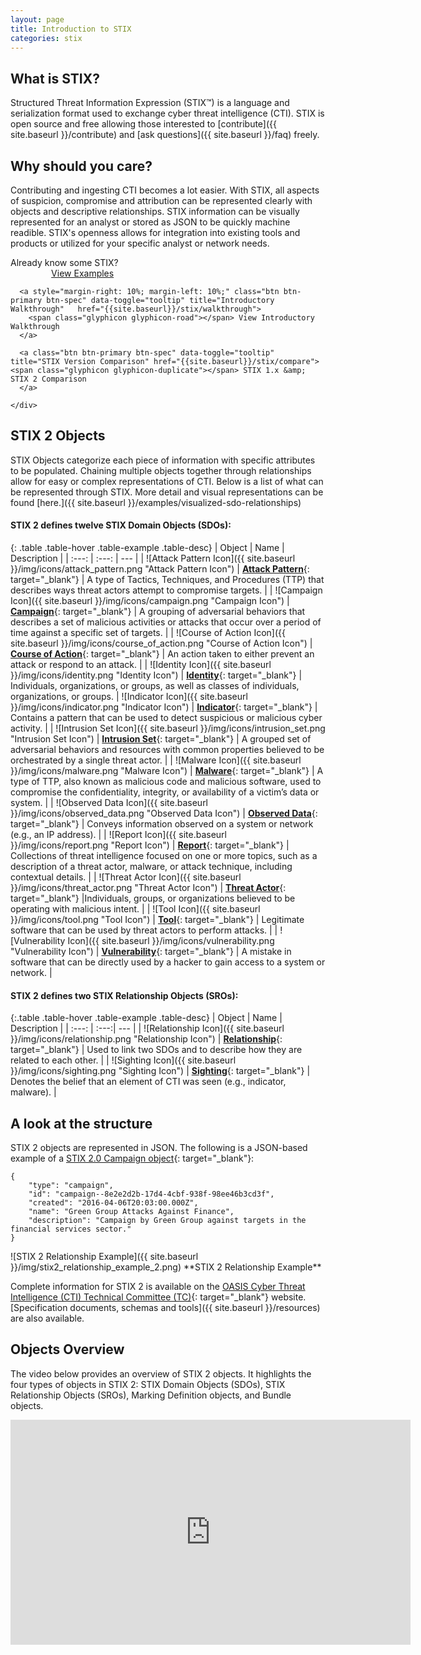 ```yaml
---
layout: page
title: Introduction to STIX
categories: stix
---
```




## What is STIX?
Structured Threat Information Expression (STIX™) is a language and serialization format used to exchange cyber threat intelligence (CTI). STIX is open source and free allowing those interested to [contribute]({{ site.baseurl }}/contribute) and [ask questions]({{ site.baseurl }}/faq) freely.


## Why should you care?
Contributing and ingesting CTI becomes a lot easier. With STIX, all aspects of suspicion, compromise and attribution can be represented clearly with objects and descriptive relationships. STIX information can be visually represented for an analyst or stored as JSON to be quickly machine readible. STIX's openness allows for integration into existing tools and products or utilized for your specific analyst or network needs.

<div class="row">
  <div class="info-box pull-left med-info-box col-md-12 well">
    Already know some STIX?
    <div>
      <a style="padding: 6px 50px 6px 50px; margin-left: 3%;" class="btn btn-primary btn-spec" data-toggle="tooltip" title="Examples" href="{{site.baseurl}}/stix/examples"> 
        <span class="glyphicon glyphicon-education"></span> View Examples
      </a>
    
      <a style="margin-right: 10%; margin-left: 10%;" class="btn btn-primary btn-spec" data-toggle="tooltip" title="Introductory Walkthrough"   href="{{site.baseurl}}/stix/walkthrough"> 
        <span class="glyphicon glyphicon-road"></span> View Introductory Walkthrough
      </a>
  
      <a class="btn btn-primary btn-spec" data-toggle="tooltip" title="STIX Version Comparison" href="{{site.baseurl}}/stix/compare"><span class="glyphicon glyphicon-duplicate"></span> STIX 1.x &amp; STIX 2 Comparison
      </a>

    </div>
  </div>
</div>


## STIX 2 Objects
STIX Objects categorize each piece of information with specific attributes to be populated. Chaining multiple objects together through relationships allow for easy or complex representations of CTI. Below is a list of what can be represented through STIX. More detail and visual representations can be found [here.]({{ site.baseurl }}/examples/visualized-sdo-relationships)

#### STIX 2 defines twelve STIX Domain Objects (SDOs):

{: .table .table-hover .table-example .table-desc}
| Object | Name | Description |
| :---: | :---: | --- |
| ![Attack Pattern Icon]({{ site.baseurl }}/img/icons/attack_pattern.png "Attack Pattern Icon") | [**Attack Pattern**](https://docs.google.com/document/d/1IvkLxg_tCnICsatu2lyxKmWmh1gY2h8HUNssKIE-UIA/edit#heading=h.axjijf603msy){: target="_blank"} | A type of Tactics, Techniques, and Procedures (TTP) that describes ways threat actors attempt to compromise targets. |
| ![Campaign Icon]({{ site.baseurl }}/img/icons/campaign.png "Campaign Icon") | [**Campaign**](https://docs.google.com/document/d/1IvkLxg_tCnICsatu2lyxKmWmh1gY2h8HUNssKIE-UIA/edit#heading=h.pcpvfz4ik6d6){: target="_blank"} | A grouping of adversarial behaviors that describes a set of malicious activities or attacks that occur over a period of time against a specific set of targets. |
| ![Course of Action Icon]({{ site.baseurl }}/img/icons/course_of_action.png "Course of Action Icon") | [**Course of Action**](https://docs.google.com/document/d/1IvkLxg_tCnICsatu2lyxKmWmh1gY2h8HUNssKIE-UIA/edit#heading=h.a925mpw39txn){: target="_blank"} | An action taken to either prevent an attack or respond to an attack. |
| ![Identity Icon]({{ site.baseurl }}/img/icons/identity.png "Identity Icon") | [**Identity**](https://docs.google.com/document/d/1IvkLxg_tCnICsatu2lyxKmWmh1gY2h8HUNssKIE-UIA/edit#heading=h.wh296fiwpklp){: target="_blank"} | Individuals, organizations, or groups, as well as classes of individuals, organizations, or groups. 
| ![Indicator Icon]({{ site.baseurl }}/img/icons/indicator.png "Indicator Icon") | [**Indicator**](https://docs.google.com/document/d/1IvkLxg_tCnICsatu2lyxKmWmh1gY2h8HUNssKIE-UIA/edit#heading=h.muftrcpnf89v){: target="_blank"} | Contains a pattern that can be used to detect suspicious or malicious cyber activity. |
| ![Intrusion Set Icon]({{ site.baseurl }}/img/icons/intrusion_set.png "Intrusion Set Icon") | [**Intrusion Set**](https://docs.google.com/document/d/1IvkLxg_tCnICsatu2lyxKmWmh1gY2h8HUNssKIE-UIA/edit#heading=h.5ol9xlbbnrdn){: target="_blank"} | A grouped set of adversarial behaviors and resources with common properties believed to be orchestrated by a single threat actor. |
| ![Malware Icon]({{ site.baseurl }}/img/icons/malware.png "Malware Icon") | [**Malware**](https://docs.google.com/document/d/1IvkLxg_tCnICsatu2lyxKmWmh1gY2h8HUNssKIE-UIA/edit#heading=h.s5l7katgbp09){: target="_blank"} | A type of TTP, also known as malicious code and malicious software, used to compromise the confidentiality, integrity, or availability of a victim’s data or system. |
| ![Observed Data Icon]({{ site.baseurl }}/img/icons/observed_data.png "Observed Data Icon") | [**Observed Data**](https://docs.google.com/document/d/1IvkLxg_tCnICsatu2lyxKmWmh1gY2h8HUNssKIE-UIA/edit#heading=h.p49j1fwoxldc){: target="_blank"} | Conveys information observed on a system or network (e.g., an IP address). |
| ![Report Icon]({{ site.baseurl }}/img/icons/report.png "Report Icon") | [**Report**](https://docs.google.com/document/d/1IvkLxg_tCnICsatu2lyxKmWmh1gY2h8HUNssKIE-UIA/edit#heading=h.n8bjzg1ysgdq){: target="_blank"} | Collections of threat intelligence focused on one or more topics, such as a description of a threat actor, malware, or attack technique, including contextual details. |
| ![Threat Actor Icon]({{ site.baseurl }}/img/icons/threat_actor.png "Threat Actor Icon") | [**Threat Actor**](https://docs.google.com/document/d/1IvkLxg_tCnICsatu2lyxKmWmh1gY2h8HUNssKIE-UIA/edit#heading=h.k017w16zutw){: target="_blank"} |Individuals, groups, or organizations believed to be operating with malicious intent. |
| ![Tool Icon]({{ site.baseurl }}/img/icons/tool.png "Tool Icon") | [**Tool**](https://docs.google.com/document/d/1IvkLxg_tCnICsatu2lyxKmWmh1gY2h8HUNssKIE-UIA/edit#heading=h.z4voa9ndw8v){: target="_blank"} | Legitimate software that can be used by threat actors to perform attacks. |
| ![Vulnerability Icon]({{ site.baseurl }}/img/icons/vulnerability.png "Vulnerability Icon") | [**Vulnerability**](https://docs.google.com/document/d/1IvkLxg_tCnICsatu2lyxKmWmh1gY2h8HUNssKIE-UIA/edit#heading=h.q5ytzmajn6re){: target="_blank"} | A mistake in software that can be directly used by a hacker to gain access to a system or network. |

#### STIX 2 defines two STIX Relationship Objects (SROs):

{:.table .table-hover .table-example .table-desc}
| Object | Name | Description |
| :---: | :---:| --- |
| ![Relationship Icon]({{ site.baseurl }}/img/icons/relationship.png "Relationship Icon") | [**Relationship**](https://docs.google.com/document/d/1IvkLxg_tCnICsatu2lyxKmWmh1gY2h8HUNssKIE-UIA/edit#heading=h.e2e1szrqfoan){: target="_blank"} | Used to link two SDOs and to describe how they are related to each other. |
| ![Sighting Icon]({{ site.baseurl }}/img/icons/sighting.png "Sighting Icon") | [**Sighting**](https://docs.google.com/document/d/1IvkLxg_tCnICsatu2lyxKmWmh1gY2h8HUNssKIE-UIA/edit#heading=h.a795guqsap3r){: target="_blank"} | Denotes the belief that an element of CTI was seen (e.g., indicator, malware). |


## A look at the structure

STIX 2 objects are represented in JSON. The following is a JSON-based example of a [STIX 2.0 Campaign object](https://docs.google.com/document/d/1IvkLxg_tCnICsatu2lyxKmWmh1gY2h8HUNssKIE-UIA/pub#h.pcpvfz4ik6d6){: target="_blank"}:

```
{  
    "type": "campaign",  
    "id": "campaign--8e2e2d2b-17d4-4cbf-938f-98ee46b3cd3f",  
    "created": "2016-04-06T20:03:00.000Z",  
    "name": "Green Group Attacks Against Finance",  
    "description": "Campaign by Green Group against targets in the financial services sector."  
}
```

<div class="pull-right text-center about-fig" markdown="span">
![STIX 2 Relationship Example]({{ site.baseurl }}/img/stix2_relationship_example_2.png)
**STIX 2 Relationship Example**
</div>

Complete information for STIX 2 is available on the [OASIS Cyber Threat Intelligence (CTI) Technical Committee (TC)](https://www.oasis-open.org/committees/tc_home.php?wg_abbrev=cti){: target="_blank"} website. [Specification documents, schemas and tools]({{ site.baseurl }}/resources) are also available.


Objects Overview
----------------

The video below provides an overview of STIX 2 objects. It highlights the four types of objects in STIX 2: STIX Domain Objects (SDOs), STIX Relationship Objects (SROs), Marking Definition objects, and Bundle objects.

<div class="video-wrapper">
    <div class="video-container">
        <iframe src="https://www.youtube.com/embed/iAnd3rApMcA?ecver=2" width="640" height="360" frameborder="0"></iframe>
    </div>
    <!-- /video --><br><br>
</div>
<!-- /video-wrapper -->